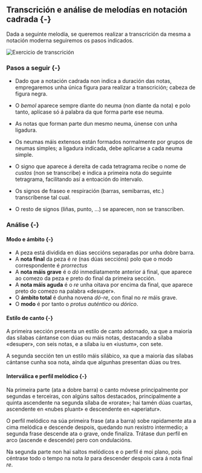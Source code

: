 ## Transcrición e análise de melodías en notación cadrada {-}

Dada a seguinte melodía, se queremos realizar a transcrición da mesma a notación moderna seguiremos os pasos indicados.

![Exercicio de transcrición](figures/ud-03/Ex-Transcripción_1.png)



### Pasos a seguir {-}

- Dado que a notación cadrada non indica a duración das notas, empregaremos unha única figura para realizar a transcrición; cabeza de figura negra.

- O *bemol* aparece sempre diante do neuma (non diante da nota) e polo tanto, aplícase só á palabra da que forma parte ese neuma.

- As notas que forman parte dun mesmo neuma, únense con unha ligadura.

- Os neumas máis extensos están formados normalmente por grupos de neumas simples; a ligadura indicada, debe aplicarse a cada neuma simple.

- O signo que aparece á dereita de cada tetragrama recibe o nome de *custos* (non se transcribe) e indica a primeira nota do seguinte tetragrama, facilitando así a entoación do intervalo.

- Os signos de fraseo e respiración (barras, semibarras, etc.) transcríbense tal cual. 

- O resto de signos (liñas, punto, …) se aparecen, non se transcriben.

  

### Análise {-}

#### Modo e ámbito {-}

- A peza está dividida en dúas seccións separadas por unha dobre barra.
- A **nota final** da peza é *re* (nas dúas seccións) polo que o modo correspondente é *prorrectus*
- A **nota máis grave** é o *dó* inmediatamente anterior á final, que aparece ao comezo da peza e preto do final da primeira sección.
- A **nota máis aguda** é o *re* unha oitava por encima da final, que aparece preto do comezo na palabra «desuper». 
- O **ámbito total** é dunha novena *dó-re*, con final no *re* máis grave. 
- O **modo** é por tanto o *protus auténtico* ou *dórico*. 

#### Estilo de canto {-}

A primeira sección presenta un estilo de canto adornado, xa que a maioría das sílabas cántanse con dúas ou máis notas, destacando a sílaba «desuper», con seis notas, e a sílaba iu en «iustum», con sete. 

A segunda sección ten un estilo máis silábico, xa que a maioría das sílabas cántanse cunha soa nota, aínda que algunhas presentan dúas ou tres.

#### Interválica e perfil melódico {-}

Na primeira parte (ata a dobre barra) o canto móvese principalmente por segundas e terceiras, con algúns saltos destacados, principalmente a quinta ascendente na segunda sílaba de «rorate»; hai tamén dúas cuartas, ascendente en «nubes pluant» e descendente en «aperiatur». 

O perfil melódico na súa primeira frase (ata a barra) sobe rapidamente ata a cima melódica e descende despois, quedando nun rexistro intermedio; a segunda frase descende ata o grave, onde finaliza. Trátase dun perfil en arco (ascende e descende) pero con ondulacións.

Na segunda parte non hai saltos melódicos e o perfil é moi plano, pois céntrase todo o tempo na nota *la* para descender despois cara á nota final *re*.
